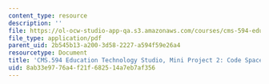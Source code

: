 ```yaml
---
content_type: resource
description: ''
file: https://ol-ocw-studio-app-qa.s3.amazonaws.com/courses/cms-594-education-technology-studio-spring-2019/8ab33e9776a4f21f682514a7eb7af356_MITCMS_594S19_mini2_codespace.pdf
file_type: application/pdf
parent_uid: 2b545b13-a200-3d58-2227-a594f59e26a4
resourcetype: Document
title: 'CMS.594 Education Technology Studio, Mini Project 2: Code Space'
uid: 8ab33e97-76a4-f21f-6825-14a7eb7af356
---
```

